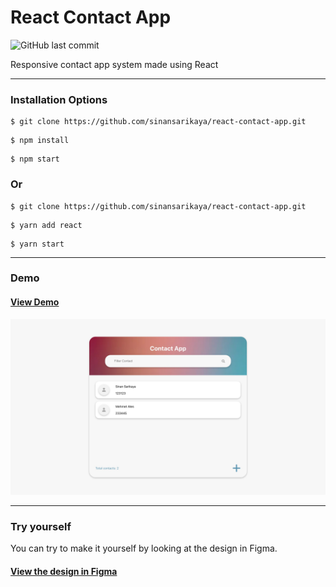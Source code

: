 # React Contact App

![GitHub last commit](https://img.shields.io/github/last-commit/sinansarikaya/react-contact-app?style=flat-square)

Responsive contact app system made using React

<hr />

### Installation Options

```
$ git clone https://github.com/sinansarikaya/react-contact-app.git
```

```
$ npm install
```

```
$ npm start
```

### Or

```
$ git clone https://github.com/sinansarikaya/react-contact-app.git
```

```
$ yarn add react
```

```
$ yarn start
```

<hr />

### Demo

#### [View Demo](https://reactcontacts-app.netlify.app/)

![JavaScript Student Data](./public/demo.jpeg)

<hr />

### Try yourself

You can try to make it yourself by looking at the design in Figma.

#### [View the design in Figma](https://www.figma.com/file/47QCJEsZ9HbJf6h90KO1IU/React-Contact-App)
